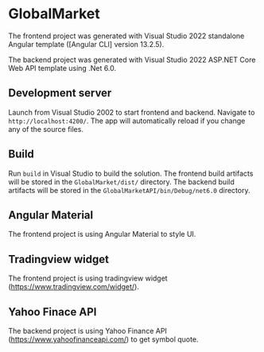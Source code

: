# GlobalMarket

The frontend project was generated with Visual Studio 2022 standalone Angular template ([Angular CLI] version 13.2.5).

The backend project was generated with Visual Studio 2022 ASP.NET Core Web API template using .Net 6.0.

## Development server

Launch from Visual Studio 2002 to start frontend and backend. Navigate to `http://localhost:4200/`. The app will automatically reload if you change any of the source files.

## Build

Run `build` in Visual Studio to build the solution. The frontend build artifacts will be stored in the `GlobalMarket/dist/` directory. The backend build artifacts will be stored in the `GlobalMarketAPI/bin/Debug/net6.0` directory.  

## Angular Material

The frontend project is using Angular Material to style UI.

## Tradingview widget

The frontend project is using tradingview widget (https://www.tradingview.com/widget/).

## Yahoo Finace API

The backend project is using Yahoo Finance API (https://www.yahoofinanceapi.com/) to get symbol quote.